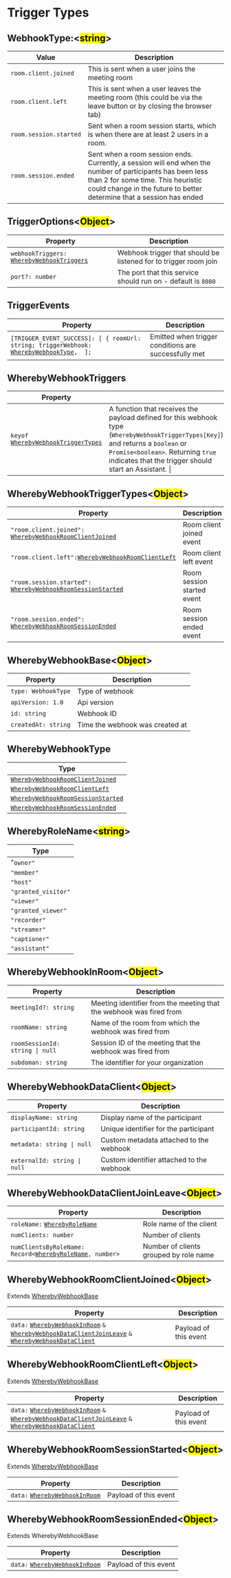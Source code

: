 # Trigger Types

## WebhookType:<<mark style="color:$success;">string</mark>>

| Value                  | Description                                                                                                                                                                                                             |
| ---------------------- | ----------------------------------------------------------------------------------------------------------------------------------------------------------------------------------------------------------------------- |
| `room.client.joined`   | This is sent when a user joins the meeting room                                                                                                                                                                         |
| `room.client.left`     | This is sent when a user leaves the meeting room (this could be via the leave button or by closing the browser tab)                                                                                                     |
| `room.session.started` | Sent when a room session starts, which is when there are at least 2 users in a room.                                                                                                                                    |
| `room.session.ended`   | Sent when a room session ends. Currently, a session will end when the number of participants has been less than 2 for some time. This heuristic could change in the future to better determine that a session has ended |

## TriggerOptions<<mark style="color:$success;">Object</mark>>

| Property                                                                                | Description                                                      |
| --------------------------------------------------------------------------------------- | ---------------------------------------------------------------- |
| `webhookTriggers:` [`WherebyWebhookTriggers`](trigger-types.md#wherebywebhooktriggers)  | Webhook trigger that should be listened for to trigger room join |
| `port?: number`                                                                         | The port that this service should run on - default is `8080`     |

## TriggerEvents

| Property                                                                                                                           | Description                                          |
| ---------------------------------------------------------------------------------------------------------------------------------- | ---------------------------------------------------- |
| `[TRIGGER_EVENT_SUCCESS]: [ { roomUrl: string; triggerWebhook:` [`WherebyWebhookType`](trigger-types.md#wherebywebhooktype)`,  ];` | Emitted when trigger conditions are successfully met |

## WherebyWebhookTriggers

| Property                                                                                                          |                                                                                                                                                                                                                                 |
| ----------------------------------------------------------------------------------------------------------------- | ------------------------------------------------------------------------------------------------------------------------------------------------------------------------------------------------------------------------------- |
| `keyof` [`WherebyWebhookTriggerTypes`](trigger-types.md#wherebywebhooktriggertypes-less-than-object-greater-than) | A function that receives the payload defined for this webhook type (`WherebyWebhookTriggerTypes[Key]`) and returns a `boolean` or `Promise<boolean>`. Returning `true` indicates that the trigger should start an Assistant. \| |

## WherebyWebhookTriggerTypes<<mark style="color:$success;">Object</mark>>

| Property                                                                                                                                        | Description                |
| ----------------------------------------------------------------------------------------------------------------------------------------------- | -------------------------- |
| `"room.client.joined":` [`WherebyWebhookRoomClientJoined`](trigger-types.md#wherebywebhookroomclientjoined-less-than-object-greater-than)       | Room client joined event   |
| `"room.client.left":`[`WherebyWebhookRoomClientLeft`](trigger-types.md#wherebywebhookroomclientleft-less-than-object-greater-than)              | Room client left event     |
| `"room.session.started":` [`WherebyWebhookRoomSessionStarted`](trigger-types.md#wherebywebhookroomsessionstarted-less-than-object-greater-than) | Room session started event |
| `"room.session.ended":` [`WherebyWebhookRoomSessionEnded`](trigger-types.md#wherebywebhookroomsessionended-less-than-object-greater-than)       | Room session ended event   |

## WherebyWebhookBase<<mark style="color:$success;">Object</mark>>

| Property            | Description                     |
| ------------------- | ------------------------------- |
| `type: WebhookType` | Type of webhook                 |
| `apiVersion: 1.0`   | Api version                     |
| `id: string`        | Webhook ID                      |
| `createdAt: string` | Time the webhook was created at |

## WherebyWebhookType

| Type                                                                                                                  |
| --------------------------------------------------------------------------------------------------------------------- |
| [`WherebyWebhookRoomClientJoined`](trigger-types.md#wherebywebhookroomclientjoined-less-than-object-greater-than)     |
| [`WherebyWebhookRoomClientLeft`](trigger-types.md#wherebywebhookroomclientleft-less-than-object-greater-than)         |
| [`WherebyWebhookRoomSessionStarted`](trigger-types.md#wherebywebhookroomsessionstarted-less-than-object-greater-than) |
| [`WherebyWebhookRoomSessionEnded`](trigger-types.md#wherebywebhookroomsessionended-less-than-object-greater-than)     |

## WherebyRoleName<<mark style="color:$success;">string</mark>>

| Type                |
| ------------------- |
| "`owner"`           |
| `"member"`          |
| `"host"`            |
| `"granted_visitor"` |
| `"viewer"`          |
| `"granted_viewer"`  |
| `"recorder"`        |
| `"streamer"`        |
| `"captioner"`       |
| `"assistant"`       |



## WherebyWebhookInRoom<<mark style="color:$success;">Object</mark>>

| Property                        | Description                                                         |
| ------------------------------- | ------------------------------------------------------------------- |
| `meetingId?: string`            | Meeting identifier from the meeting that the webhook was fired from |
| `roomName: string`              | Name of the room from which the webhook was fired from              |
| `roomSessionId: string \| null` | Session ID of the meeting that the webhook was fired from           |
| `subdoman: string`              | The identifier for your organization                                |

## WherebyWebhookDataClient<<mark style="color:$success;">Object</mark>>

| Property                      | Description                               |
| ----------------------------- | ----------------------------------------- |
| `displayName: string`         | Display name of the participant           |
| `participantId: string`       | Unique identifier for the participant     |
| `metadata: string \| null`    | Custom metadata attached to the webhook   |
| `externalId: string \|  null` | Custom identifier attached to the webhook |

## WherebyWebhookDataClientJoinLeave<<mark style="color:$success;">Object</mark>>

| Property                                                                                                                      | Description                            |
| ----------------------------------------------------------------------------------------------------------------------------- | -------------------------------------- |
| `roleName:` [`WherebyRoleName`](trigger-types.md#wherebyrolename-less-than-string-greater-than)                               | Role name of the client                |
| `numClients: number`                                                                                                          | Number of clients                      |
| `numClientsByRoleName: Record<`[`WherebyRoleName`](trigger-types.md#wherebyrolename-less-than-string-greater-than)`, number>` | Number of clients grouped by role name |

## WherebyWebhookRoomClientJoined<<mark style="color:$success;">Object</mark>>

Extends [WherebyWebhookBase](trigger-types.md#wherebywebhookbase-less-than-object-greater-than)

| Property                                                                                                                                                                                                                                                                                                                                    | Description           |
| ------------------------------------------------------------------------------------------------------------------------------------------------------------------------------------------------------------------------------------------------------------------------------------------------------------------------------------------- | --------------------- |
| `data:` [`WherebyWebhookInRoom`](trigger-types.md#wherebywebhookinroom-less-than-object-greater-than) `&` [`WherebyWebhookDataClientJoinLeave`](trigger-types.md#wherebywebhookdataclientjoinleave-less-than-object-greater-than) `&` [`WherebyWebhookDataClient`](trigger-types.md#wherebywebhookdataclient-less-than-object-greater-than) | Payload of this event |

## WherebyWebhookRoomClientLeft<<mark style="color:$success;">Object</mark>>

Extends [WherebyWebhookBase](trigger-types.md#wherebywebhookbase-less-than-object-greater-than)

| Property                                                                                                                                                                                                                                                                                                                                    | Description           |
| ------------------------------------------------------------------------------------------------------------------------------------------------------------------------------------------------------------------------------------------------------------------------------------------------------------------------------------------- | --------------------- |
| `data:` [`WherebyWebhookInRoom`](trigger-types.md#wherebywebhookinroom-less-than-object-greater-than) `&` [`WherebyWebhookDataClientJoinLeave`](trigger-types.md#wherebywebhookdataclientjoinleave-less-than-object-greater-than) `&` [`WherebyWebhookDataClient`](trigger-types.md#wherebywebhookdataclient-less-than-object-greater-than) | Payload of this event |

## WherebyWebhookRoomSessionStarted<<mark style="color:$success;">Object</mark>>

Extends [WherebyWebhookBase](trigger-types.md#wherebywebhookbase-less-than-object-greater-than)

| Property                                                                                              | Description           |
| ----------------------------------------------------------------------------------------------------- | --------------------- |
| `data:` [`WherebyWebhookInRoom`](trigger-types.md#wherebywebhookinroom-less-than-object-greater-than) | Payload of this event |

## WherebyWebhookRoomSessionEnded<<mark style="color:$success;">Object</mark>>

Extends WherebyWebhookBase

| Property                                                                                               | Description           |
| ------------------------------------------------------------------------------------------------------ | --------------------- |
| `data:` [`WherebyWebhookInRoom`](trigger-types.md#wherebywebhookinroom-less-than-object-greater-than)  | Payload of this event |
